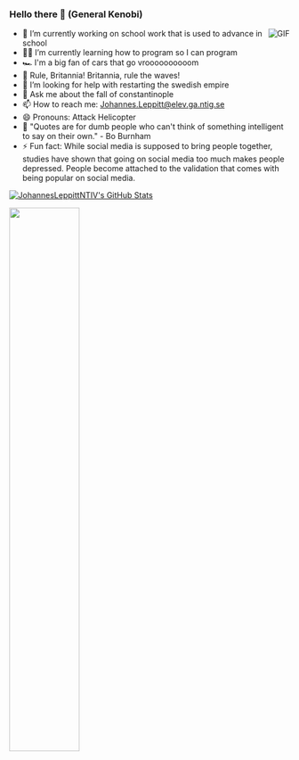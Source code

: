 ### Hello there 👋 (General Kenobi)
<img align="right" alt="GIF" src="https://media.giphy.com/media/13HgwGsXF0aiGY/giphy.gif" />

- 💼 I’m currently working on school work that is used to advance in school
- 👨‍💻 I’m currently learning how to program so I can program
- 🏎️ I'm a big fan of cars that go vroooooooooom
- 👑 Rule, Britannia! Britannia, rule the waves!
- 🤔 I’m looking for help with restarting the swedish empire
- 💬 Ask me about the fall of constantinople
- 📫 How to reach me: Johannes.Leppitt@elev.ga.ntig.se
- 😄 Pronouns: Attack Helicopter
- 📜 "Quotes are for dumb people who can't think of something intelligent to say on their own." - Bo Burnham
- ⚡ Fun fact: While social media is supposed to bring people together, studies have shown that going on social media too much makes people depressed. People become attached to the validation that comes with being popular on social media.

[![JohannesLeppittNTIV's GitHub Stats](https://github-readme-stats.vercel.app/api?username=JohannesLeppittNTIV&show_icons=true)](https://github.com/JohannesLeppittNTIV)

<img width=50% src="https://wompampsupport.azureedge.net/fetchimage?siteId=7575&v=2&jpgQuality=100&width=700&url=https%3A%2F%2Fi.kym-cdn.com%2Fentries%2Ficons%2Ffacebook%2F000%2F021%2F807%2Fig9OoyenpxqdCQyABmOQBZDI0duHk2QZZmWg2Hxd4ro.jpg"></p>
